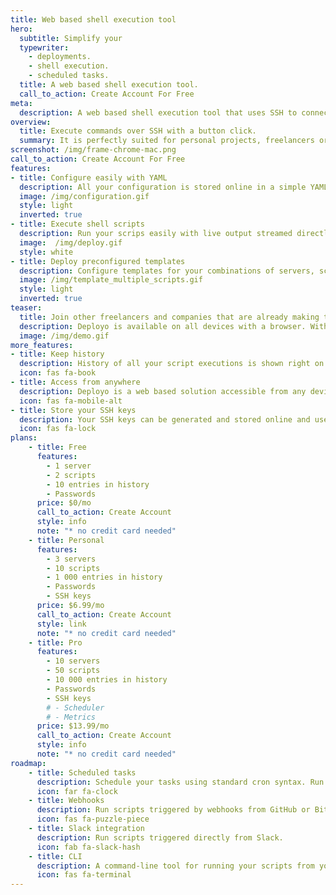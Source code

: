 ```yaml
---
title: Web based shell execution tool
hero:
  subtitle: Simplify your
  typewriter:
    - deployments.
    - shell execution.
    - scheduled tasks.
  title: A web based shell execution tool.
  call_to_action: Create Account For Free
meta:
  description: A web based shell execution tool that uses SSH to connect to your servers. Simplify your deployments or remote shell executions.
overview:
  title: Execute commands over SSH with a button click.
  summary: It is perfectly suited for personal projects, freelancers or small companies looking to speed up their remote tasks.
screenshot: /img/frame-chrome-mac.png
call_to_action: Create Account For Free
features:
- title: Configure easily with YAML
  description: All your configuration is stored online in a simple YAML file. Easily edit with syntax highlighting.
  image: /img/configuration.gif
  style: light
  inverted: true
- title: Execute shell scripts
  description: Run your scrips easily with live output streamed directly from your server. You can configure multiple servers and multiple scripts.
  image:  /img/deploy.gif
  style: white
- title: Deploy preconfigured templates
  description: Configure templates for your combinations of servers, scripts and variables that you execute most often.
  image: /img/template_multiple_scripts.gif
  style: light
  inverted: true
teaser:
  title: Join other freelancers and companies that are already making their life simpler.
  description: Deployo is available on all devices with a browser. With your configuration safely stored online you are able to deploy your software or setup servers easily and conveniently.
  image: /img/demo.gif
more_features:
- title: Keep history
  description: History of all your script executions is shown right on your dashboard. You can access old executions and execute again the same script with same parameters with ease.
  icon: fas fa-book
- title: Access from anywhere
  description: Deployo is a web based solution accessible from any device with a browser. So desktop, tablet or mobile, it is at your fingertips.
  icon: fas fa-mobile-alt
- title: Store your SSH keys
  description: Your SSH keys can be generated and stored online and used everytime you acces your server. Have a private key already? Just upload it!
  icon: fas fa-lock
plans:
    - title: Free
      features:
        - 1 server
        - 2 scripts
        - 10 entries in history
        - Passwords
      price: $0/mo
      call_to_action: Create Account
      style: info
      note: "* no credit card needed"
    - title: Personal
      features:
        - 3 servers
        - 10 scripts
        - 1 000 entries in history
        - Passwords
        - SSH keys
      price: $6.99/mo
      call_to_action: Create Account
      style: link
      note: "* no credit card needed"
    - title: Pro
      features:
        - 10 servers
        - 50 scripts
        - 10 000 entries in history
        - Passwords
        - SSH keys
        # - Scheduler
        # - Metrics
      price: $13.99/mo
      call_to_action: Create Account
      style: info
      note: "* no credit card needed"
roadmap:
    - title: Scheduled tasks
      description: Schedule your tasks using standard cron syntax. Run your script in configured intervals. You can see history and output of scheduled tasks.
      icon: far fa-clock
    - title: Webhooks
      description: Run scripts triggered by webhooks from GitHub or Bitbucket.
      icon: fas fa-puzzle-piece
    - title: Slack integration
      description: Run scripts triggered directly from Slack.
      icon: fab fa-slack-hash
    - title: CLI
      description: A command-line tool for running your scripts from your terminal.
      icon: fas fa-terminal
---
```

